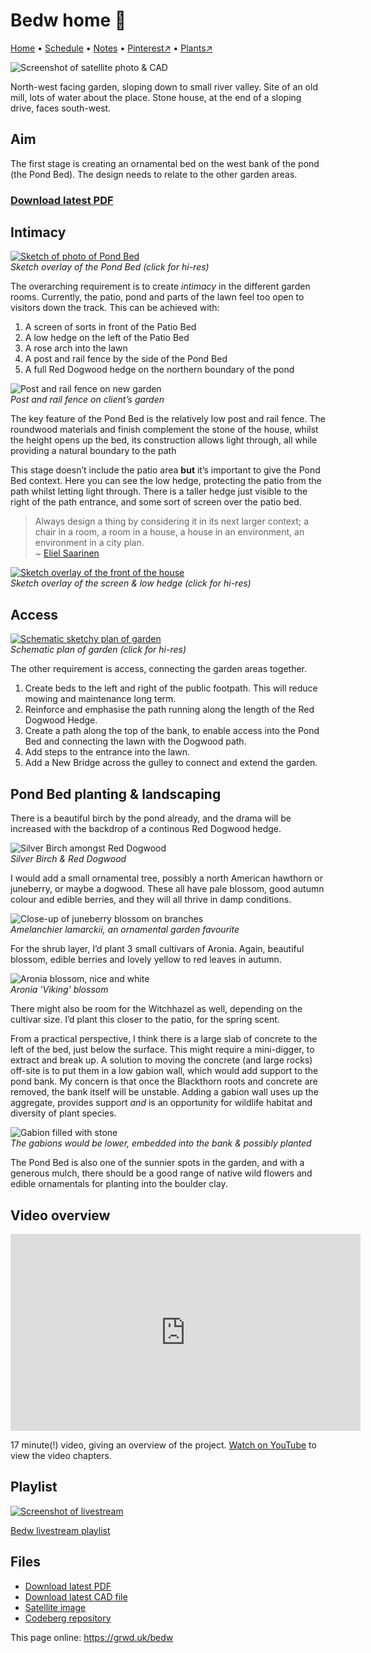 # Bedw home 🏡

[Home](https://grwd.uk/bedw/) • [Schedule](https://grwd.uk/bedw/schedule) • [Notes](https://grwd.uk/bedw/notes) • [Pinterest↗](https://pinterest.co.uk/NatureWorksGarden/bedw) • [Plants↗](https://bit.ly/bedw-plants)

![Screenshot of satellite photo & CAD](https://res.cloudinary.com/growdigital/image/upload/w_320/v1683121508/bedw/pondbed-230427_123512.jpg)

North-west facing garden, sloping down to small river valley. Site of an old mill, lots of water about the place. Stone house, at the end of a sloping drive, faces south-west.

## Aim

The first stage is creating an ornamental bed on the west bank of the pond (the Pond Bed). The design needs to relate to the other garden areas.

### [Download latest PDF](https://codeberg.org/natureworks/bedw/raw/branch/main/bedw.pdf)

## Intimacy

[![Sketch of photo of Pond Bed](https://res.cloudinary.com/growdigital/image/upload/w_320/v1683136411/bedw/pondbed-sketch-230427.jpg)](https://res.cloudinary.com/growdigital/image/upload/v1683136411/bedw/pondbed-sketch-230427.jpg)  
_Sketch overlay of the Pond Bed (click for hi-res)_

The overarching requirement is to create _intimacy_ in the different garden rooms. Currently, the patio, pond and parts of the lawn feel too open to visitors down the track. This can be achieved with:

1. A screen of sorts in front of the Patio Bed
2. A low hedge on the left of the Patio Bed
3. A rose arch into the lawn
4. A post and rail fence by the side of the Pond Bed
5. A full Red Dogwood hedge on the northern boundary of the pond

![Post and rail fence on new garden](https://res.cloudinary.com/growdigital/image/upload/w_320/v1676582092/clifftop/post-rail-fencing-crop-220419.jpg)  
_Post and rail fence on client’s garden_

The key feature of the Pond Bed is the relatively low post and rail fence. The roundwood materials and finish complement the stone of the house, whilst the height opens up the bed, its construction allows light through, all while providing a natural boundary to the path

This stage doesn’t include the patio area **but** it’s important to give the Pond Bed context. Here you can see the low hedge, protecting the patio from the path whilst letting light through. There is a taller hedge just visible to the right of the path entrance, and some sort of screen over the patio bed.

> Always design a thing by considering it in its next larger context; a chair in a room, a room in a house, a house in an environment, an environment in a city plan.<br>~ [Eliel Saarinen](https://www.goodreads.com/author/quotes/469863.Eliel_Saarinen)

[![Sketch overlay of the front of the house](https://res.cloudinary.com/growdigital/image/upload/w_320/v1683136411/bedw/entrance-patio-sketch-230427.jpg)](https://res.cloudinary.com/growdigital/image/upload/v1683136411/bedw/entrance-patio-sketch-230427.jpg)  
_Sketch overlay of the screen & low hedge (click for hi-res)_

## Access

[![Schematic sketchy plan of garden](https://res.cloudinary.com/growdigital/image/upload/w_320,bo_1px_solid_gray/v1683132844/bedw/bedw-schematic-shrubs.jpg)](https://res.cloudinary.com/growdigital/image/upload/v1683132844/bedw/bedw-schematic-shrubs.jpg)  
_Schematic plan of garden (click for hi-res)_

The other requirement is access, connecting the garden areas together. 

1. Create beds to the left and right of the public footpath. This will reduce mowing and maintenance long term.
2. Reinforce and emphasise the path running along the length of the Red Dogwood Hedge.
3. Create a path along the top of the bank, to enable access into the Pond Bed and connecting the lawn with the Dogwood path.
4. Add steps to the entrance into the lawn.
5. Add a New Bridge across the gulley to connect and extend the garden.

## Pond Bed planting & landscaping

There is a beautiful birch by the pond already, and the drama will be increased with the backdrop of a continous Red Dogwood hedge.

![Silver Birch amongst Red Dogwood](https://res.cloudinary.com/growdigital/image/upload/w_320/v1681487728/syra/silver-birch-red-dogwood.jpg)  
_Silver Birch & Red Dogwood_

I would add a small ornamental tree, possibly a north American hawthorn or juneberry, or maybe a dogwood. These all have pale blossom, good autumn colour and edible berries, and they will all thrive in damp conditions.

![Close-up of juneberry blossom on branches](https://res.cloudinary.com/growdigital/image/upload/w_320/v1683141248/bedw/Amelanchier-lamarkii-flowers-glowing-in-the-twilight.jpg)  
_Amelanchier lamarckii, an ornamental garden favourite_

For the shrub layer, I’d plant 3 small cultivars of Aronia. Again, beautiful blossom, edible berries and lovely yellow to red leaves in autumn.

![Aronia blossom, nice and white](https://res.cloudinary.com/growdigital/image/upload/w_320/v1632141292/aronia-AEFC4AEB-crop.jpg)  
_Aronia 'Viking' blossom_

There might also be room for the Witchhazel as well, depending on the cultivar size. I’d plant this closer to the patio, for the spring scent.

From a practical perspective, I think there is a large slab of concrete to the left of the bed, just below the surface. This might require a mini-digger, to extract and break up. A solution to moving the concrete (and large rocks) off-site is to put them in a low gabion wall, which would add support to the pond bank. My concern is that once the Blackthorn roots and concrete are removed, the bank itself will be unstable. Adding a gabion wall uses up the aggregate, provides support _and_ is an opportunity for wildlife habitat and diversity of plant species.

![Gabion filled with stone](https://res.cloudinary.com/growdigital/image/upload/w_320/v1683143350/bedw/gabion-open.jpg)  
_The gabions would be lower, embedded into the bank & possibly planted_

The Pond Bed is also one of the sunnier spots in the garden, and with a generous mulch, there should be a good range of native wild flowers and edible ornamentals for planting into the boulder clay.

## Video overview

<iframe width="560" height="315" src="https://www.youtube.com/embed/O4bjDMrzOkA" title="YouTube video player" frameborder="0" allow="accelerometer; autoplay; clipboard-write; encrypted-media; gyroscope; picture-in-picture; web-share" allowfullscreen></iframe>

17 minute(!) video, giving an overview of the project. [Watch on YouTube](https://www.youtube.com/embed/O4bjDMrzOkA) to view the video chapters.

## Playlist

[![Screenshot of livestream](https://res.cloudinary.com/growdigital/image/upload/w_320/v1683143015/bedw/bedw-video.jpg)](https://bit.ly/bedw-playlist)

[Bedw livestream playlist](https://bit.ly/bedw-playlist)

## Files

* [Download latest PDF](https://codeberg.org/natureworks/bedw/raw/branch/main/bedw.pdf)
* [Download latest CAD file](https://codeberg.org/natureworks/bedw/src/branch/main/bedw.dxf)
* [Satellite image](https://codeberg.org/natureworks/bedw/raw/branch/main/satellite.jpg)
* [Codeberg repository](https://codeberg.org/natureworks/bedw)

This page online: <https://grwd.uk/bedw>
